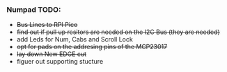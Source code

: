 ### Numpad TODO:
* ~~Bus Lines to RPI Pico~~
* ~~find out if pull up resitors are needed on the I2C Bus (they are needed)~~
* add Leds for Num, Cabs and Scroll Lock
* ~~opt for pads on the addresing pins of the MCP23017~~
* ~~lay down New EDGE cut~~
* figuer out supporting stucture
